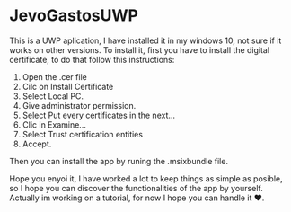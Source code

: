 # JevoGastosUWP
This is a UWP aplication, I have installed it in my windows 10, not sure if it works on other versions.
To install it, first you have to install the digital certificate, to do that follow this instructions:

1. Open the .cer file
2. Cilc on Install Certificate
3. Select Local PC.
4. Give administrator permission.
5. Select Put every certificates in the next...
6. Clic in Examine...
7. Select Trust certification entities
8. Accept.

Then you can install the app by runing the .msixbundle file.

Hope you enyoi it, I have worked a lot to keep things as simple as posible, so I hope you can discover the functionalities of the app by yourself.
Actually im working on a tutorial, for now I hope you can handle it ❤.
